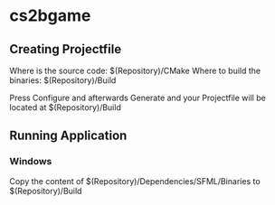 # cs2bgame
## Creating Projectfile
Where is the source code: $(Repository)/CMake
Where to build the binaries: $(Repository)/Build

Press Configure and afterwards Generate and your Projectfile will be located at $(Repository)/Build
## Running Application
### Windows 
Copy the content of $(Repository)/Dependencies/SFML/Binaries to $(Repository)/Build
